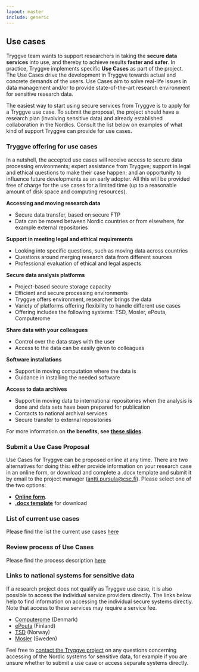 ```yaml
---
layout: master
include: generic
---
```


## Use cases


Tryggve team wants to support researchers in taking the **secure data services** into use, and thereby to achieve results **faster and safer**. In practice, Tryggve implements specific **Use Cases** as part of the project. The Use Cases drive the development in Tryggve towards actual and concrete demands of the users. Use Cases aim to solve real-life issues in data management and/or to provide state-of-the-art research environment for sensitive research data. 

The easiest way to start using secure services from Tryggve is to apply for a Tryggve use case. To submit the proposal, the project should have a research plan (involving sensitive data) and already established collaboration in the Nordics. Consult the list below on examples of what kind of support Tryggve can provide for use cases.

### Tryggve offering for use cases

In a nutshell, the accepted use cases will receive access to secure data processing environments; expert assistance from Tryggve; support in legal and ethical questions to make their case happen; and an opportunity to influence future developments as an early adopter. All this will be provided free of charge for the use cases for a limited time (up to a reasonable amount of disk space and computing resources).

**Accessing and moving research data**

* Secure data transfer, based on secure FTP
* Data can be moved between Nordic countries or from elsewhere, for example external repositories

**Support in meeting legal and ethical requirements**

* Looking into specific questions, such as moving data across countries
* Questions around merging research data from different sources
* Professional evaluation of ethical and legal aspects

**Secure data analysis platforms**

* Project-based secure storage capacity 
* Efficient and secure processing environments 
* Tryggve offers environment, researcher brings the data
* Variety of platforms offering flexibility to handle different use cases
* Offering includes the following systems: TSD, Mosler, ePouta, Computerome

**Share data with your colleagues**

* Control over the data stays with the user
* Access to the data can be easily given to colleagues

**Software installations**

* Support in moving computation where the data is
* Guidance in installing the needed software

**Access to data archives**

* Support in moving data to international repositories when the analysis is done and data sets have been prepared for publication
* Contacts to national archival services
* Secure transfer to external repositories

For more information on **the benefits, see [these slides](http://www.slideshare.net/anttipursula/tryggve-support-forresearch).**

### Submit a Use Case Proposal

Use Cases for Tryggve can be proposed online at any time. There are two alternatives for doing this: either provide information on your research case in an online form, or download and complete a .docx template and submit it by email to the project manager (antti.pursula@csc.fi). Please select one of the two options:
* **[Online form](https://docs.google.com/forms/d/e/1FAIpQLScWMEzgcuhufIH2ZKsrsxCES3lI1v06pBIed5-ZL523i0Ohxg/formResponse)**.
* **[.docx template](https://wiki.neic.no/wiki/File:Tryggve_Use_Case_form.docx)** for download

### List of current use cases

Please find the list the current use cases [here](https://docs.google.com/spreadsheets/d/10TT_A_ennA_dfL2f9NAyYBcZiMXFp1BHeR-j3Sfb65E/edit#gid=0)

### Review process of Use Cases

Please find the process description [here](https://docs.google.com/document/d/1gGpUXtdodo2OMP9gGUIvwwM2zOv_zxfFxrwY_sDZQ4Q/edit)

### Links to national systems for sensitive data

If a research project does not qualify as Tryggve use case, it is also possible to access the individual service providers directly. The links below help to find information on accessing the individual secure systems directly. Note that access to these services may require a service fee.

* [Computerome](http://wiki.bio.dtu.dk/computerome/index.php/Computerome_-_Danish_National_Supercomputer_for_Life_Sciences#Access_to_Computerome) (Denmark)
* [ePouta](https://research.csc.fi/pouta-user-guide) (Finland)
* [TSD](http://www.uio.no/english/services/it/research/storage/sensitive-data/index.html) (Norway)
* [Mosler](https://wiki.bils.se/wiki/Mosler_user_documentation) (Sweden)


Feel free to [contact the Tryggve project](mailto:tryggve@neic.no) on any questions concerning accessing of the Nordic systems
for sensitive data, for example if you are unsure whether to submit a use case or access separate systems directly.

